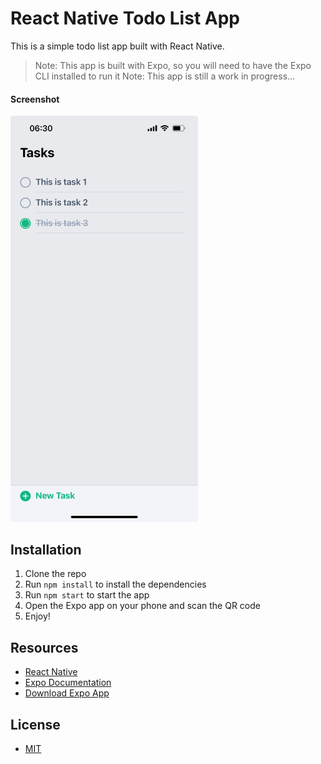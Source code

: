 # React Native Todo List App

This is a simple todo list app built with React Native.

> Note: This app is built with Expo, so you will need to have the Expo CLI installed to run it
> Note: This app is still a work in progress...

#### Screenshot

<img src="screenshot.jpg" alt="screenshot" width="300">

## Installation

1. Clone the repo
2. Run `npm install` to install the dependencies
3. Run `npm start` to start the app
4. Open the Expo app on your phone and scan the QR code
5. Enjoy!

## Resources

- [React Native](https://reactnative.dev/)
- [Expo Documentation](https://docs.expo.io/)
- [Download Expo App](https://expo.dev/client)

## License

- [MIT](LICENSE.md)
